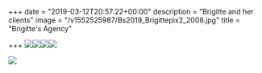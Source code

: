 +++
date = "2019-03-12T20:57:22+00:00"
description = "Brigitte and her clients"
image = "/v1552525987/Bs2019_Brigittepix2_2008.jpg"
title = "Brigitte's Agency"

+++
![](https://res.cloudinary.com/paris-tango/image/upload/v1552982937/london2007_Fren_ontlA5faw6.jpg)![](https://res.cloudinary.com/paris-tango/image/upload/v1552982937/london_Frenchcr_acklA5faw6.jpg)![](https://res.cloudinary.com/paris-tango/image/upload/v1552982937/F_F_Ball_2008_leaflet.jpg)![](https://res.cloudinary.com/paris-tango/image/upload/v1552982937/F_F_ball_2009_flyer.jpg)

![](https://res.cloudinary.com/paris-tango/image/upload/v1552982937/F_F_ball_2011.jpg)